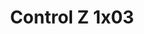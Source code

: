 ---
layout: episodios
title: "Control Z 1x03"
url_serie_padre: 'control-z/temporada-1'
category: 'series'
capitulo: 'yes'
anio: '2019'
prev: 'capitulo-2'
proximo: 'capitulo-4'
sandbox: allow-same-origin allow-forms
idioma: 'Latino'
calidad: 'Full HD'
fuente: 'cueva'
reproductores_otros: ["https://gdriveplayer.me/embed2.php?link=3EYM%252BlqJQYUzjgQlc7JjQgDpTyrrVCOa55SYhG5xpuFi8eMLrRlSt%252F9KGJYyHNQQ9k8bAhR%252FDWNjws5Yzmr4RRB7JD7szhXGCQzP%252BrEgXvubMRfOrNoE%252Fowa7JLvXtiYi4MNyNhNqw%252BCgivvyty8Db2XADu33wIEs8yJ%252F9osTiFWwtpE%252Bs%252FAt95CQz%252FfFUFD170xoBRRhPXt9dZ9T%252Bl4h9","Latino","https://gdriveplayer.me/embed2.php?link=pmxydrTD8qUPJ6rwCXMKuwBopxKyvV%252B8en05%252FAOjYd0wIRZS1zVvko6kxprISDey4Yvhyw00k3pHzj%252F5isluLwgpjEwLRejmMAfbGwdezqkAA52pH9YZXIw0uE48UOJxGpT%252FAuEXJFNvHBBF%252FmMhgX63ZGqZOm3v%252FxxWELm0ugw3ussHCXpFnzk1O4WN02NIhV20hh%252B%252BoR%252FdIMyAD7Lvz2","Latino","https://movcloud.net/embed/bw-HX4XEkotP","Latino","https://supervideo.tv/e/3tcmm60g1xxv","Latino","https://mstream.press/m1d5aqved3ub","Latino"]
reproductores_fembed: ["https://feurl.com/v/j4en7cdd36256dg","Latino","https://feurl.com/v/lg-y5bnn32kkzqx","Latino"]
reproductor: fembed
clasificacion: '+10'
tags:
- Ciencia-Ficcion
---
